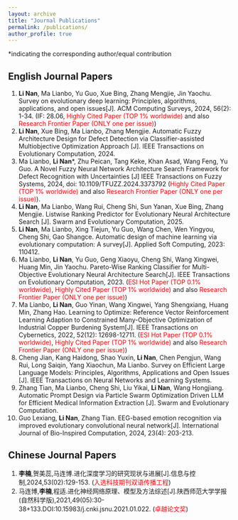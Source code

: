 ```yaml
---
layout: archive
title: "Journal Publications"
permalink: /publications/
author_profile: true
---
```

*indicating the corresponding author/equal contribution

## English Journal Papers
1. **Li Nan**, Ma Lianbo, Yu Guo, Xue Bing, Zhang Mengjie, Jin Yaochu. Survey on evolutionary deep learning: Principles, algorithms, applications, and open issues[J]. ACM Computing Surveys, 2024, 56(2): 1-34. (IF: 28.06, <span style="color:red">Highly Cited Paper (TOP 1% worldwide)</span> and also <span style="color:red">Research Frontier Paper (ONLY one per issue)</span>)
2. **Li Nan**, Xue Bing, Ma Lianbo, Zhang Mengjie. Automatic Fuzzy Architecture Design for Defect Detection via Classifier-assisted Multiobjective Optimization Approach [J]. IEEE Transactions on Evolutionary Computation, 2024.
3. Ma Lianbo, **Li Nan***, Zhu Peican, Tang Keke, Khan Asad, Wang Feng, Yu Guo. A Novel Fuzzy Neural Network Architecture Search Framework for Defect Recognition with Uncertainties [J] IEEE Transactions on Fuzzy Systems, 2024, doi: 10.1109/TFUZZ.2024.3373792 (<span style="color:red">Highly Cited Paper (TOP 1% worldwide)</span> and also <span style="color:red">Research Frontier Paper (ONLY one per issue)</span>).
4. **Li Nan**, Ma Lianbo, Wang Rui, Cheng Shi, Sun Yanan, Xue Bing, Zhang Mengjie. Listwise Ranking Predictor for Evolutionary Neural Architecture Search [J]. Swarm and Evolutionary Computation, 2025.
5. **Li Nan**, Ma Lianbo, Xing Tiejun, Yu Guo, Wang Chen, Wen Yingyou, Cheng Shi, Gao Shangce. Automatic design of machine learning via evolutionary computation: A survey[J]. Applied Soft Computing, 2023: 110412.
6. Ma Lianbo, **Li Nan**, Yu Guo, Geng Xiaoyu, Cheng Shi, Wang Xingwei, Huang Min, Jin Yaochu. Pareto-Wise Ranking Classifier for Multi-Objective Evolutionary Neural Architecture Search[J]. IEEE Transactions on Evolutionary Computation, 2023. (<span style="color:red">ESI Hot Paper (TOP 0.1% worldwide)</span>, <span style="color:red">Highly Cited Paper (TOP 1% worldwide)</span> and also <span style="color:red">Research Frontier Paper (ONLY one per issue)</span>)
7. Ma Lianbo, **Li Nan**, Guo Yinan, Wang Xingwei, Yang Shengxiang, Huang Min, Zhang Hao. Learning to Optimize: Reference Vector Reinforcement Learning Adaption to Constrained Many-Objective Optimization of Industrial Copper Burdening System[J]. IEEE Transactions on Cybernetics, 2022, 52(12): 12698-12711. (<span style="color:red">ESI Hot Paper (TOP 0.1% worldwide)</span>, <span style="color:red">Highly Cited Paper (TOP 1% worldwide)</span> and also <span style="color:red">Research Frontier Paper (ONLY one per issue)</span>)
8. Cheng Jian, Kang Haidong, Shao Yuxin, **Li Nan**, Chen Pengjun, Wang Rui, Long Saiqin, Yang Xiaochun, Ma Lianbo. Survey on Efficient Large Language Models: Principles, Algorithms, Applications and Open Issues [J]. IEEE Transactions on Neural Networks and Learning Systems.
9. Zhang Tian, Ma Lianbo, Cheng Shi, Liu Yikai, **Li Nan**, Wang Hongjiang. Automatic Prompt Design via Particle Swarm Optimization Driven LLM for Efficient Medical Information Extraction [J]. Swarm and Evolutionary Computation. 
10. Guo Lexiang, **Li Nan**, Zhang Tian. EEG-based emotion recognition via improved evolutionary convolutional neural network[J]. International Journal of Bio-Inspired Computation, 2024, 23(4): 203-213. 

## Chinese Journal Papers
1. **李楠**,贺美蕊,马连博.进化深度学习的研究现状与进展[J].信息与控制,2024,53(02):129-153. (<span style="color:red">入选科技期刊双语传播工程</span>)
2. 马连博,**李楠**,程适.进化神经网络原理、模型及方法综述[J].陕西师范大学学报(自然科学版),2021,49(05):30-38+133.DOI:10.15983/j.cnki.jsnu.2021.01.022. (<span style="color:red">卓越论文奖</span>)

